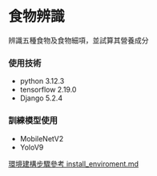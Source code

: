 # 食物辨識

辨識五種食物及食物細項，並試算其營養成分

### 使用技術
- python 3.12.3
- tensorflow 2.19.0
- Django 5.2.4

### 訓練模型使用
- MobileNetV2
- YoloV9

[環境建構步驟參考 install_enviroment.md](install_enviroment.md)